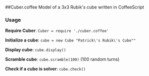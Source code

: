 ##Cuber.coffee
Model of a 3x3 Rubik's cube written in CoffeeScript

### Usage
**Require Cuber**: 
`Cuber = require './cuber.coffee'`


**Initialize a cube**: 
`cube = new Cube "Patrick\'s Rubik\'s Cube""`


**Display cube**: 
`cube.display()`


**Scramble cube**: 
`cube.scramble(100)` (100 random turns)


**Check if a cube is solver**: 
`cube.check()`